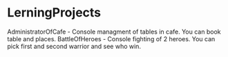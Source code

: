# LerningProjects
AdministratorOfCafe - Console managment of tables in cafe. You can book table and places.
BattleOfHeroes - Console fighting of 2 heroes. You can pick first and second warrior and see who win.
